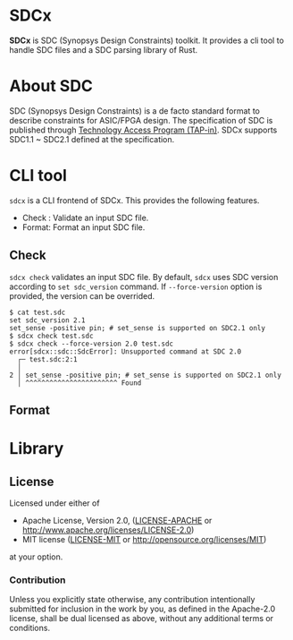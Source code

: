 # SDCx

**SDCx** is SDC (Synopsys Design Constraints) toolkit.
It provides a cli tool to handle SDC files and a SDC parsing library of Rust.

# About SDC

SDC (Synopsys Design Constraints) is a de facto standard format to describe constraints for ASIC/FPGA design.
The specification of SDC is published through [Technology Access Program (TAP-in)](https://www.synopsys.com/community/interoperability-programs/tap-in.html).
SDCx supports SDC1.1 ~ SDC2.1 defined at the specification.

# CLI tool

`sdcx` is a CLI frontend of SDCx. This provides the following features.

- Check : Validate an input SDC file.
- Format: Format an input SDC file.

## Check

`sdcx check` validates an input SDC file.
By default, `sdcx` uses SDC version according to `set sdc_version` command.
If `--force-version` option is provided, the version can be overrided.

```
$ cat test.sdc
set sdc_version 2.1
set_sense -positive pin; # set_sense is supported on SDC2.1 only
$ sdcx check test.sdc
$ sdcx check --force-version 2.0 test.sdc
error[sdcx::sdc::SdcError]: Unsupported command at SDC 2.0
  ┌─ test.sdc:2:1
  │
2 │ set_sense -positive pin; # set_sense is supported on SDC2.1 only
  │ ^^^^^^^^^^^^^^^^^^^^^^^ Found
```

## Format

# Library

## License

Licensed under either of

 * Apache License, Version 2.0, ([LICENSE-APACHE](LICENSE-APACHE) or http://www.apache.org/licenses/LICENSE-2.0)
 * MIT license ([LICENSE-MIT](LICENSE-MIT) or http://opensource.org/licenses/MIT)

at your option.

### Contribution

Unless you explicitly state otherwise, any contribution intentionally
submitted for inclusion in the work by you, as defined in the Apache-2.0
license, shall be dual licensed as above, without any additional terms or
conditions.
